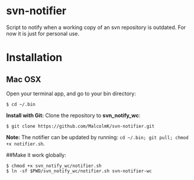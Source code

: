 # svn-notifier
Script to notify when a working copy of an svn repository is outdated. For now it is just for personal use.

# Installation
## Mac OSX
Open your terminal app, and go to your bin directory:
```
$ cd ~/.bin
```

**Install with Git:**
Clone the repository to **svn_notify_wc**:
```
$ git clone https://github.com/MalcolmK/svn-notifier.git
```

**Note:** The notifier can be updated by running: `cd ~/.bin; git pull; chmod +x notifier.sh`.

##Make it work globally:

```
$ chmod +x svn_notify_wc/notifier.sh
$ ln -sf $PWD/svn_notify_wc/notifier.sh svn-notifier-wc
```

